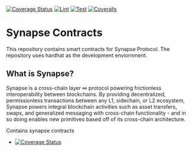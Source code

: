 [![Coverage Status](https://coveralls.io/repos/github/synapsecns/synapse-contracts/badge.svg?branch=master)](https://coveralls.io/github/synapsecns/synapse-contracts?branch=master)
[![Lint](https://github.com/synapsecns/synapse-contracts/actions/workflows/lint.yaml/badge.svg)](https://github.com/synapsecns/synapse-contracts/actions/workflows/lint.yaml)
[![Test](https://github.com/synapsecns/synapse-contracts/actions/workflows/test.yaml/badge.svg)](https://github.com/synapsecns/synapse-contracts/actions/workflows/test.yaml)
[![Coveralls](https://github.com/synapsecns/synapse-contracts/actions/workflows/coveralls.yaml/badge.svg)](https://github.com/synapsecns/synapse-contracts/actions/workflows/coveralls.yaml)

# Synapse Contracts

This repository contains smart contracts for Synapse Protocol. The repository uses hardhat as the development enviornment.

## What is Synapse?
Synapse is a cross-chain layer ∞ protocol powering frictionless interoperability between blockchains.
By providing decentralized, permissionless transactions between any L1, sidechain, or L2 ecosystem, Synapse powers integral blockchain activities such as asset transfers, swaps, and generalized messaging with cross-chain functionality - and in so doing enables new primitives based off of its cross-chain architecture.

 


Contains synapse contracts

- [![Coverage Status](https://coveralls.io/repos/github/synapsecns/synapse-contracts/badge.svg?branch=master)](https://coveralls.io/github/synapsecns/synapse-contracts?branch=master)